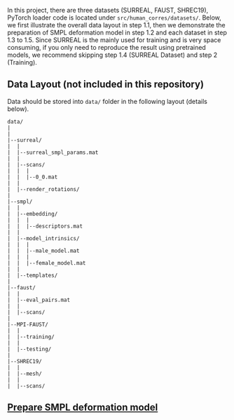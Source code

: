 In this project, there are three datasets (SURREAL, FAUST, SHREC19), PyTorch loader code is located under `src/human_corres/datasets/`.
Below, we first illustrate the overall data layout in step 1.1, then we demonstrate the preparation of SMPL deformation model in step 1.2 and each dataset in step 1.3 to 1.5. Since SURREAL is the mainly used for training and is very space consuming, if you only need to reproduce the result using pretrained models, we recommend skipping step 1.4 (SURREAL Dataset) and step 2 (Training).

## Data Layout (not included in this repository)
Data should be stored into `data/` folder in the following layout (details below).

```
data/
|
|
|--surreal/
|  |
|  |--surreal_smpl_params.mat
|  |
|  |--scans/
|  |  |
|  |  |--0_0.mat
|  |
|  |--render_rotations/
|
|--smpl/
|  |
|  |--embedding/
|  |  |
|  |  |--descriptors.mat
|  |
|  |--model_intrinsics/
|  |  |
|  |  |--male_model.mat
|  |  |
|  |  |--female_model.mat
|  |
|  |--templates/
|
|--faust/
|  |
|  |--eval_pairs.mat
|  |
|  |--scans/
|
|--MPI-FAUST/
|  |
|  |--training/
|  |
|  |--testing/
|
|--SHREC19/
|  |
|  |--mesh/
|  |
|  |--scans/
```

## [Prepare SMPL deformation model](./smpl.md)
